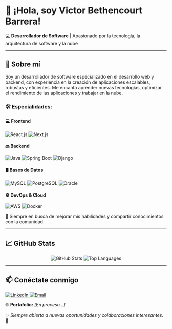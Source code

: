 # 👋 ¡Hola, soy Victor Bethencourt Barrera!

💻 **Desarrollador de Software** |  Apasionado por la tecnología, la arquitectura de software y la nube  

---

## 🚀 Sobre mí  
Soy un desarrollador de software especializado en el desarrollo web y backend, con experiencia en la creación de aplicaciones escalables, robustas y eficientes. Me encanta aprender nuevas tecnologías, optimizar el rendimiento de las aplicaciones y trabajar en la nube.  

### 🛠 **Especialidades:**  

#### 💻 **Frontend**  
<p align="left">
  <img src="https://img.shields.io/badge/React-20232A?style=for-the-badge&logo=react&logoColor=61DAFB" alt="React.js" />
  <img src="https://img.shields.io/badge/Next.js-000000?style=for-the-badge&logo=nextdotjs&logoColor=white" alt="Next.js" />
</p>

#### 🔙 **Backend**  
<p align="left">
  <img src="https://img.shields.io/badge/Java-ED8B00?style=for-the-badge&logo=java&logoColor=white" alt="Java" />
  <img src="https://img.shields.io/badge/SpringBoot-6DB33F?style=for-the-badge&logo=spring&logoColor=white" alt="Spring Boot" />
  <img src="https://img.shields.io/badge/Django-092E20?style=for-the-badge&logo=django&logoColor=white" alt="Django" />
</p>

#### 🛢 **Bases de Datos**  
<p align="left">
  <img src="https://img.shields.io/badge/MySQL-4479A1?style=for-the-badge&logo=mysql&logoColor=white" alt="MySQL" />
  <img src="https://img.shields.io/badge/PostgreSQL-316192?style=for-the-badge&logo=postgresql&logoColor=white" alt="PostgreSQL" />
  <img src="https://img.shields.io/badge/Oracle-F80000?style=for-the-badge&logo=oracle&logoColor=white" alt="Oracle" />
</p>

#### ⚙️ **DevOps & Cloud**  
<p align="left">
  <img src="https://img.shields.io/badge/AWS-232F3E?style=for-the-badge&logo=amazonaws&logoColor=white" alt="AWS" />
  <img src="https://img.shields.io/badge/Docker-2496ED?style=for-the-badge&logo=docker&logoColor=white" alt="Docker" />
</p>

📌 Siempre en busca de mejorar mis habilidades y compartir conocimientos con la comunidad.  

---

## 📈 GitHub Stats  
<p align="center">
  <img src="https://github-readme-stats.vercel.app/api?username=Victorbb2699&show_icons=true&theme=radical" alt="GitHub Stats" />
  <img src="https://github-readme-stats.vercel.app/api/top-langs/?username=Victorbb2699&layout=compact&theme=radical" alt="Top Languages" />
</p>

---

## 📫 Conéctate conmigo  
<p align="left">
  <a href="https://www.linkedin.com/in/victor-bethencourt-barrera-ba243630a/" target="_blank">
    <img src="https://img.shields.io/badge/LinkedIn-0077B5?style=for-the-badge&logo=linkedin&logoColor=white" alt="LinkedIn" />
  </a>
  <a href="mailto:vbetbar@gmail.com">
    <img src="https://img.shields.io/badge/Gmail-D14836?style=for-the-badge&logo=gmail&logoColor=white" alt="Email" />
  </a>
</p>

🌐 **Portafolio:** _[En proceso...]_  

✨ _Siempre abierto a nuevas oportunidades y colaboraciones interesantes._ 🚀  
